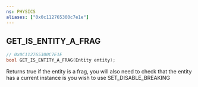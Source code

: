 ```yaml
---
ns: PHYSICS
aliases: ["0x0c112765300c7e1e"]
---
```

## GET_IS_ENTITY_A_FRAG

```c
// 0x0C112765300C7E1E
bool GET_IS_ENTITY_A_FRAG(Entity entity);
```

Returns true if the entity is a frag, you will also need to check that the entity has a current instance is you wish to use SET_DISABLE_BREAKING

